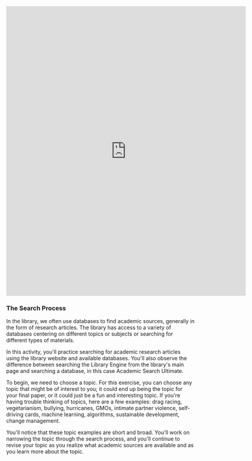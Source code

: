 <iframe src="https://docs.google.com/forms/d/e/1FAIpQLSeZArIePlyxbfNraRW1-ECwtaa0RkO8VW9u_tDmpKOppRSyVA/viewform?embedded=true" width="640" height="773" frameborder="0" marginheight="0" marginwidth="0">Loading...</iframe>

<h3>The Search Process</h3>

In the library, we often use databases to find academic sources, generally in the form of research articles. The library has access to a variety of databases centering on different topics or subjects or searching for different types of materials. 

In this activity, you'll practice searching for academic research articles using the library website and available databases. You'll also observe the difference between searching the Library Engine from the library's main page and searching a database, in this case Academic Search Ultimate. 

To begin, we need to choose a topic. For this exercise, you can choose any topic that might be of interest to you; it could end up being the topic for your final paper, or it could just be a fun and interesting topic. If you're having trouble thinking of topics, here are a few examples: drag racing, vegetarianism, bullying, hurricanes, GMOs, intimate partner violence, self-driving cards, machine learning, algorithms, sustainable development, change management. 

You'll notice that these topic examples are short and broad. You'll work on narrowing the topic through the search process, and you'll continue to revise your topic as you realize what academic sources are available and as you learn more about the topic.  

